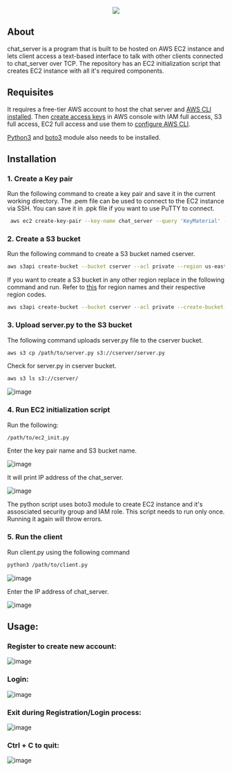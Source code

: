 <p align="center"><img src="https://github.com/hrs00/chat_server/assets/135930294/59321727-3830-4764-8120-ca7e440c4cfd"></p>

## About

chat_server is a program that is built to be hosted on AWS EC2 instance and lets client access a text-based interface to talk with other clients connected to chat_server over TCP. The repository has an EC2 initialization script that creates EC2 instance with all it's required components.

## Requisites

It requires a free-tier AWS account to host the chat server and <a href="https://docs.aws.amazon.com/cli/latest/userguide/getting-started-install.html"> AWS CLI installed</a>. Then <a href="https://docs.aws.amazon.com/powershell/latest/userguide/pstools-appendix-sign-up.html">create access keys</a> in AWS console with IAM full access, S3 full access, EC2 full access and use them to <a href="https://aws.amazon.com/getting-started/guides/setup-environment/module-three/">configure AWS CLI</a>.

<a href="https://www.python.org/downloads/">Python3</a> and <a href="https://pypi.org/project/boto3/">boto3</a> module also needs to be installed.


## Installation

### 1. Create a Key pair

Run the following command to create a key pair and save it in the current working directory. The .pem file can be used to connect to the EC2 instance via SSH.
You can save it in .ppk file if you want to use PuTTY to connect.

```bash
 aws ec2 create-key-pair --key-name chat_server --query 'KeyMaterial' --output text > chat_server.pem
```

### 2. Create a S3 bucket

Run the following command to create a S3 bucket named cserver.

```bash
aws s3api create-bucket --bucket cserver --acl private --region us-east-1
```


If you want to create a S3 bucket in any other region replace <region-code> in the following command and run. Refer to <a href="https://docs.aws.amazon.com/general/latest/gr/rande.html#region-names-codes">this</a> for region names and their respective region codes. 

```bash
aws s3api create-bucket --bucket cserver --acl private --create-bucket-configuration LocationConstraint="<region-code>" --region <region-code>
```

### 3. Upload server.py to the S3 bucket

The following command uploads server.py file to the cserver bucket.
 
```bash
aws s3 cp /path/to/server.py s3://cserver/server.py
```
Check for server.py in cserver bucket.

```bash
aws s3 ls s3://cserver/
```
![image](https://github.com/hrs00/chat_server/assets/135930294/693794b6-58d9-4aa7-aa97-454f67279684)

### 4. Run EC2 initialization script

Run the following:

```bash
/path/to/ec2_init.py
```
Enter the key pair name and S3 bucket name.

![image](https://github.com/hrs00/chat_server/assets/135930294/0fb1fdc5-3482-4e1f-a247-1a2d5995fb60)
  
It will print IP address of the chat_server.

![image](https://github.com/hrs00/chat_server/assets/135930294/a7ebe18c-f348-40cb-b5bf-6a3f155ba69e)
 
The python script uses boto3 module to create EC2 instance and it's assosciated security group and IAM role.
This script needs to run only once. Running it again will throw errors. 
  
### 5. Run the client

Run client.py using the following command

```bash
python3 /path/to/client.py
```
 
![image](https://github.com/hrs00/chat_server/assets/135930294/e31153cd-9888-4ae2-abcf-fdb9c2f98119)

Enter the IP address of chat_server.

  
![image](https://github.com/hrs00/chat_server/assets/135930294/4492454b-819f-451f-bd64-4a345904eca1)

## Usage:
  
### Register to create new account:

![image](https://github.com/hrs00/chat_server/assets/135930294/5f5d17d4-5976-4514-97d5-da8371b1be60)

  
### Login:
  
![image](https://github.com/hrs00/chat_server/assets/135930294/9cbd7b7f-1ba5-4a0f-9966-c39ded2780f5)


### Exit during Registration/Login process:
  
![image](https://github.com/hrs00/chat_server/assets/135930294/3322b3e0-8241-478d-85ee-32a4422dbf01)


### Ctrl + C to quit:
 
![image](https://github.com/hrs00/chat_server/assets/135930294/296fc662-c830-4b97-9808-d0fadc774046)


  













